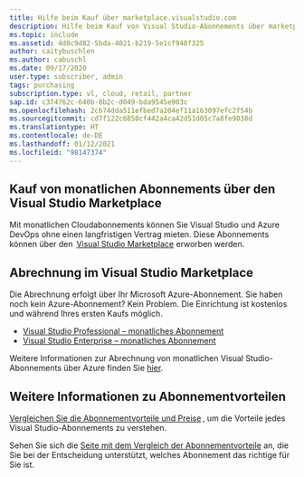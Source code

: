 ```yaml
---
title: Hilfe beim Kauf über marketplace.visualstudio.com
description: Hilfe beim Kauf von Visual Studio-Abonnements über marketplace.visualstudio.com
ms.topic: include
ms.assetid: 4d0c9d82-5bda-4021-b219-5e1cf948f325
author: caitybuschlen
ms.author: cabuschl
ms.date: 09/17/2020
user.type: subscriber, admin
tags: purchasing
subscription.type: vl, cloud, retail, partner
sap.id: c374762c-640b-8b2c-d049-bda9545e903c
ms.openlocfilehash: 2cb74dda511efbed7a204ef11a163097efc2f54b
ms.sourcegitcommit: cd7f122c6850cf442a4ca42d51d05c7a8fe9038d
ms.translationtype: HT
ms.contentlocale: de-DE
ms.lasthandoff: 01/12/2021
ms.locfileid: "98147374"
---
```

## <a name="purchase-monthly-subscriptions-through-visual-studio-marketplace"></a>Kauf von monatlichen Abonnements über den Visual Studio Marketplace 

Mit monatlichen Cloudabonnements können Sie Visual Studio und Azure DevOps ohne einen langfristigen Vertrag mieten. Diese Abonnements können über den  [Visual Studio Marketplace](https://marketplace.visualstudio.com/subscriptions) erworben werden.  

## <a name="billing-in-the-visual-studio-marketplace"></a>Abrechnung im Visual Studio Marketplace 

Die Abrechnung erfolgt über Ihr Microsoft Azure-Abonnement. Sie haben noch kein Azure-Abonnement? Kein Problem. Die Einrichtung ist kostenlos und während Ihres ersten Kaufs möglich.  

* [Visual Studio Professional – monatliches Abonnement](https://marketplace.visualstudio.com/items?itemName=ms.vs-professional-monthly) 
* [Visual Studio Enterprise – monatliches Abonnement](https://marketplace.visualstudio.com/items?itemName=ms.vs-enterprise-monthly) 

Weitere Informationen zur Abrechnung von monatlichen Visual Studio-Abonnements über Azure finden Sie [hier](https://docs.microsoft.com/visualstudio/subscriptions/vscloud-billing-faq). 

## <a name="more-information-about-subscription-benefits"></a>Weitere Informationen zu Abonnementvorteilen

[Vergleichen Sie die Abonnementvorteile und Preise](https://visualstudio.microsoft.com/vs/pricing/) , um die Vorteile jedes Visual Studio-Abonnements zu verstehen. 

Sehen Sie sich die [Seite mit dem Vergleich der Abonnementvorteile](https://visualstudio.microsoft.com/vs/benefits/) an, die Sie bei der Entscheidung unterstützt, welches Abonnement das richtige für Sie ist.